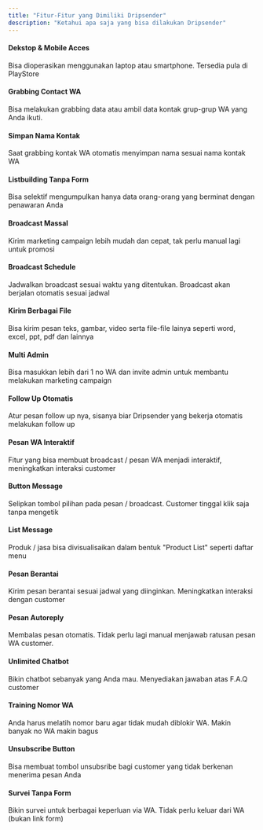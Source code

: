 ```yaml
---
title: "Fitur-Fitur yang Dimiliki Dripsender"
description: "Ketahui apa saja yang bisa dilakukan Dripsender"
---
```


#### Dekstop & Mobile Acces

Bisa dioperasikan menggunakan laptop atau smartphone. Tersedia pula di PlayStore

#### Grabbing Contact WA

Bisa melakukan grabbing data atau ambil data kontak grup-grup WA yang Anda ikuti.

#### Simpan Nama Kontak

Saat grabbing kontak WA otomatis menyimpan nama sesuai nama kontak WA

#### Listbuilding Tanpa Form

Bisa selektif mengumpulkan hanya data orang-orang yang berminat dengan penawaran Anda

#### Broadcast Massal

Kirim marketing campaign lebih mudah dan cepat, tak perlu manual lagi untuk promosi

#### Broadcast Schedule

Jadwalkan broadcast sesuai waktu yang ditentukan. Broadcast akan berjalan otomatis sesuai jadwal

#### Kirim Berbagai File

Bisa kirim pesan teks, gambar, video serta file-file lainya seperti word, excel, ppt, pdf dan lainnya

#### Multi Admin

Bisa masukkan lebih dari 1 no WA dan invite admin untuk membantu melakukan marketing campaign

#### Follow Up Otomatis

Atur pesan follow up nya, sisanya biar Dripsender yang bekerja otomatis melakukan follow up

#### Pesan WA Interaktif

Fitur yang bisa membuat broadcast / pesan WA menjadi interaktif, meningkatkan interaksi customer

#### Button Message

Selipkan tombol pilihan pada pesan / broadcast. Customer tinggal klik saja tanpa mengetik

#### List Message

Produk / jasa bisa divisualisaikan dalam bentuk "Product List" seperti daftar menu

#### Pesan Berantai

Kirim pesan berantai sesuai jadwal yang diinginkan. Meningkatkan interaksi dengan customer

#### Pesan Autoreply

Membalas pesan otomatis. Tidak perlu lagi manual menjawab ratusan pesan WA customer.

#### Unlimited Chatbot

Bikin chatbot sebanyak yang Anda mau. Menyediakan jawaban atas F.A.Q customer

#### Training Nomor WA

Anda harus melatih nomor baru agar tidak mudah diblokir WA. Makin banyak no WA makin bagus

#### Unsubscribe Button

Bisa membuat tombol unsubsribe bagi customer yang tidak berkenan menerima pesan Anda

#### Survei Tanpa Form

Bikin survei untuk berbagai keperluan via WA. Tidak perlu keluar dari WA (bukan link form)
